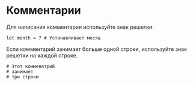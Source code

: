 # Комментарии

Для написания комментария используйте знак решетки.

``` ride
let month = 7 # Устанавливает месяц
```

Если комментарий занимает больше одной строки, используйте знак решетки на каждой строке.

``` ride
# Этот комменатрий
# занимает
# три строки
```
